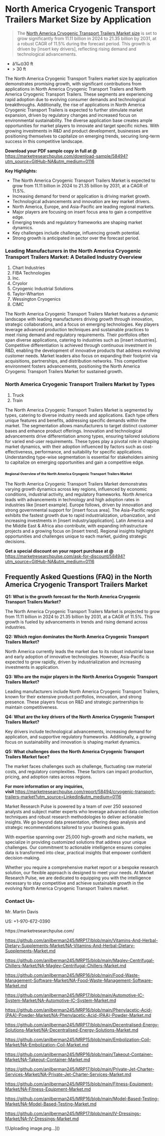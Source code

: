 <h1>North America Cryogenic Transport Trailers Market&nbsp;Size by Application</h1><blockquote><p>The <a href="https://marketresearchpulse.com/download-sample/58494?utm_source=GitHub-NA&amp;utm_medium=0116">North America Cryogenic Transport Trailers Market size</a> is set to grow significantly from 11.11 billion in 2024 to 21.35 billion by 2031, at a robust CAGR of 11.5% during the forecast period. This growth is driven by [insert key drivers], reflecting rising demand and technological advancements.</p></blockquote><ul><li>â‰¤30 ft<li> > 30 ft</li></ul><p>The North America Cryogenic Transport Trailers market size by application demonstrates promising growth, with significant contributions from applications in North America Cryogenic Transport Trailers and North America Cryogenic Transport Trailers. These segments are experiencing rapid adoption due to evolving consumer demands and technological breakthroughs. Additionally, the rise of applications in North America Cryogenic Transport Trailers is expected to further stimulate market expansion, driven by regulatory changes and increased focus on environmental sustainability. The diverse application base creates ample opportunities for market players to innovate and target specific niches. With growing investments in R&D and product development, businesses are positioning themselves to capitalize on emerging trends, securing long-term success in this competitive landscape.</p><p><strong>Download your PDF sample copy in full at @ </strong><a href="https://marketresearchpulse.com/download-sample/58494?utm_source=GitHub-NA&amp;utm_medium=0116">https://marketresearchpulse.com/download-sample/58494?utm_source=GitHub-NA&amp;utm_medium=0116</a></p><p><strong>Key Highlights: </strong></p><ul><li>The North America Cryogenic Transport Trailers Market is expected to grow from 11.11 billion in 2024 to 21.35 billion by 2031, at a CAGR of 11.5%.</li><li>Increasing demand for trend or application is driving market growth.</li><li>Technological advancements and innovation are key market drivers.</li><li>North America, Europe, and Asia-Pacific are leading regional markets.</li><li>Major players are focusing on insert focus area to gain a competitive edge.</li><li>Emerging trends and regulatory frameworks are shaping market dynamics.</li><li>Key challenges include challenge, influencing growth potential.</li><li>Strong growth is anticipated in sector over the forecast period.</li></ul><h3>Leading Manufacturers in the North America Cryogenic Transport Trailers Market: A Detailed Industry Overview</h3><ol><li>Chart Industries</li><li>FIBA Technologies</li><li>Inc.</li><li>Cryolor</li><li>Cryogenic Industrial Solutions</li><li>Taylor-Wharton</li><li>Wessington Cryogenics</li><li>CIMC</li></ol><div class="flex max-w-full flex-col flex-grow"><div class="min-h-8 text-message flex w-full flex-col items-end gap-2 whitespace-normal break-words [.text-message+&amp;]:mt-5" dir="auto" data-message-author-role="assistant" data-message-id="fd8432e4-4910-450d-b182-61b7bfb0a01f" data-message-model-slug="gpt-4o"><div class="flex w-full flex-col gap-1 empty:hidden first:pt-[3px]"><div class="markdown prose w-full break-words dark:prose-invert light"><p>The North America Cryogenic Transport Trailers Market features a dynamic landscape with leading manufacturers driving growth through innovation, strategic collaborations, and a focus on emerging technologies. Key players leverage advanced production techniques and sustainable practices to meet rising demand and regulatory requirements. Their portfolios often span diverse applications, catering to industries such as [insert industries]. Competitive differentiation is achieved through continuous investment in R&amp;D, enabling the development of innovative products that address evolving customer needs. Market leaders also focus on expanding their footprint via acquisitions, partnerships, and distribution networks. This competitive environment fosters advancements, positioning the North America Cryogenic Transport Trailers Market for sustained growth.</p></div></div></div></div><h3>North America Cryogenic Transport Trailers Market by Types</h3><ol><li>Truck<li> Train</li></ol><div class="flex max-w-full flex-col flex-grow"><div class="min-h-8 text-message flex w-full flex-col items-end gap-2 whitespace-normal break-words [.text-message+&amp;]:mt-5" dir="auto" data-message-author-role="assistant" data-message-id="084470be-0bb7-4664-bddf-5156b4f41249" data-message-model-slug="gpt-4o-mini"><div class="flex w-full flex-col gap-1 empty:hidden first:pt-[3px]"><div class="markdown prose w-full break-words dark:prose-invert light"><p>The North America Cryogenic Transport Trailers Market is segmented by types, catering to diverse industry needs and applications. Each type offers unique features and benefits, addressing specific demands within the market. The segmentation allows manufacturers to target distinct customer bases and enhance product offerings. Innovation and technological advancements drive differentiation among types, ensuring tailored solutions for varied end-user requirements. These types play a pivotal role in shaping market dynamics, with their adoption influenced by factors such as cost-effectiveness, performance, and suitability for specific applications. Understanding type-wise segmentation is essential for stakeholders aiming to capitalize on emerging opportunities and gain a competitive edge.</p></div></div></div></div><h3><span style="font-size: 11px;">Regional Overview of the North America Cryogenic Transport Trailers Market</span></h3><div class="flex max-w-full flex-col flex-grow"><div class="min-h-8 text-message flex w-full flex-col items-end gap-2 whitespace-normal break-words [.text-message+&amp;]:mt-5" dir="auto" data-message-author-role="assistant" data-message-id="e9038762-ce64-4e30-91c9-9bd413514231" data-message-model-slug="gpt-4o-mini"><div class="flex w-full flex-col gap-1 empty:hidden first:pt-[3px]"><div class="markdown prose w-full break-words dark:prose-invert light"><p>The North America Cryogenic Transport Trailers Market demonstrates varying growth dynamics across key regions, influenced by economic conditions, industrial activity, and regulatory frameworks. North America leads with advancements in technology and high adoption rates in industries like [insert example]. Europe follows, driven by innovation and strong governmental support for [insert focus area]. The Asia-Pacific region exhibits the fastest growth due to rapid industrialization, urbanization, and increasing investments in [insert industry/application]. Latin America and the Middle East &amp; Africa also contribute, with expanding infrastructure projects and a growing focus on [insert trend]. Regional insights highlight opportunities and challenges unique to each market, guiding strategic decisions.</p></div></div></div></div><p><strong>Get a special discount on your report purchase at @ </strong><a href="https://marketresearchpulse.com/ask-for-discount/58494?utm_source=GitHub-NA&amp;utm_medium=0116">https://marketresearchpulse.com/ask-for-discount/58494?utm_source=GitHub-NA&amp;utm_medium=0116</a></p><h2>Frequently Asked Questions (FAQ) in the North America Cryogenic Transport Trailers Market</h2><p><strong>Q1: What is the growth forecast for the North America Cryogenic Transport Trailers Market?</strong></p><p>The North America Cryogenic Transport Trailers Market is projected to grow from 11.11 billion in 2024 to 21.35 billion by 2031, at a CAGR of 11.5%. This growth is fueled by advancements in trends and rising demand across industries.</p><p><strong>Q2: Which region dominates the North America Cryogenic Transport Trailers Market?</strong></p><p>North America currently leads the market due to its robust industrial base and early adoption of innovative technologies. However, Asia-Pacific is expected to grow rapidly, driven by industrialization and increasing investments in application.</p><p><strong>Q3: Who are the major players in the North America Cryogenic Transport Trailers Market?</strong></p><p>Leading manufacturers include North America Cryogenic Transport Trailers, known for their extensive product portfolios, innovation, and strong presence. These players focus on R&amp;D and strategic partnerships to maintain competitiveness.</p><p><strong>Q4: What are the key drivers of the North America Cryogenic Transport Trailers Market?</strong></p><p>Key drivers include technological advancements, increasing demand for application, and supportive regulatory frameworks. Additionally, a growing focus on sustainability and innovation is shaping market dynamics.</p><p><strong>Q5: What challenges does the North America Cryogenic Transport Trailers Market face?</strong></p><p>The market faces challenges such as challenge, fluctuating raw material costs, and regulatory complexities. These factors can impact production, pricing, and adoption rates across regions.</p><p><strong>For more information or any inquiries, visit&nbsp;</strong><a href="https://marketresearchpulse.com/report/58494/cryogenic-transport-trailers-market?utm_source=Linkedin&utm_medium=0116">https://marketresearchpulse.com/report/58494/cryogenic-transport-trailers-market?utm_source=Linkedin&utm_medium=0116</a></p><p>Market Research Pulse is powered by a team of over 250 seasoned analysts and subject matter experts who leverage advanced data collection techniques and robust research methodologies to deliver actionable insights. We go beyond data presentation, offering deep analysis and strategic recommendations tailored to your business goals.</p><p>With expertise spanning over 25,000 high-growth and niche markets, we specialize in providing customized solutions that address your unique challenges. Our commitment to actionable intelligence ensures complex data is transformed into clear, practical insights that empower confident decision-making.</p><p>Whether you require a comprehensive market report or a bespoke research solution, our flexible approach is designed to meet your needs. At Market Research Pulse, we are dedicated to equipping you with the intelligence necessary to stay competitive and achieve sustainable growth in the evolving North America Cryogenic Transport Trailers market.</p><h3><strong>Contact Us-</strong></h3><p>Mr. Martin Davis</p><p>US: +1-970-672-0390</p><p>https://marketresearchpulse.com/</p><p><a href="https://github.com/anilberman245/MRP17/blob/main/Vitamins-And-Herbal-Dietary-Supplements-Market/NA-Vitamins-And-Herbal-Dietary-Supplements-Market.md">https://github.com/anilberman245/MRP17/blob/main/Vitamins-And-Herbal-Dietary-Supplements-Market/NA-Vitamins-And-Herbal-Dietary-Supplements-Market.md</a></p><p><a href="https://github.com/anilberman245/MRP15/blob/main/Maglev-Centrifugal-Chillers-Market/NA-Maglev-Centrifugal-Chillers-Market.md">https://github.com/anilberman245/MRP15/blob/main/Maglev-Centrifugal-Chillers-Market/NA-Maglev-Centrifugal-Chillers-Market.md</a></p><p><a href="https://github.com/anilberman245/MRP16/blob/main/Food-Waste-Management-Software-Market/NA-Food-Waste-Management-Software-Market.md">https://github.com/anilberman245/MRP16/blob/main/Food-Waste-Management-Software-Market/NA-Food-Waste-Management-Software-Market.md</a></p><p><a href="https://github.com/anilberman245/MRP17/blob/main/Automotive-IC-System-Market/NA-Automotive-IC-System-Market.md">https://github.com/anilberman245/MRP17/blob/main/Automotive-IC-System-Market/NA-Automotive-IC-System-Market.md</a></p><p><a href="https://github.com/anilberman245/MRP16/blob/main/Phenylacetic-Acid-(PAA)-Powder-Market/NA-Phenylacetic-Acid-(PAA)-Powder-Market.md">https://github.com/anilberman245/MRP16/blob/main/Phenylacetic-Acid-(PAA)-Powder-Market/NA-Phenylacetic-Acid-(PAA)-Powder-Market.md</a></p><p><a href="https://github.com/anilberman245/MRP17/blob/main/Decentralised-Energy-Solutions-Market/NA-Decentralised-Energy-Solutions-Market.md">https://github.com/anilberman245/MRP17/blob/main/Decentralised-Energy-Solutions-Market/NA-Decentralised-Energy-Solutions-Market.md</a></p><p><a href="https://github.com/anilberman245/MRP15/blob/main/Embolization-Coil-Market/NA-Embolization-Coil-Market.md">https://github.com/anilberman245/MRP15/blob/main/Embolization-Coil-Market/NA-Embolization-Coil-Market.md</a></p><p><a href="https://github.com/anilberman245/MRP16/blob/main/Takeout-Container-Market/NA-Takeout-Container-Market.md">https://github.com/anilberman245/MRP16/blob/main/Takeout-Container-Market/NA-Takeout-Container-Market.md</a></p><p><a href="https://github.com/anilberman245/MRP17/blob/main/Private-Jet-Charter-Services-Market/NA-Private-Jet-Charter-Services-Market.md">https://github.com/anilberman245/MRP17/blob/main/Private-Jet-Charter-Services-Market/NA-Private-Jet-Charter-Services-Market.md</a></p><p><a href="https://github.com/anilberman245/MRP15/blob/main/Fitness-Equipment-Market/NA-Fitness-Equipment-Market.md">https://github.com/anilberman245/MRP15/blob/main/Fitness-Equipment-Market/NA-Fitness-Equipment-Market.md</a></p><p><a href="https://github.com/anilberman245/MRP16/blob/main/Model-Based-Testing-Market/NA-Model-Based-Testing-Market.md">https://github.com/anilberman245/MRP16/blob/main/Model-Based-Testing-Market/NA-Model-Based-Testing-Market.md</a></p><p><a href="https://github.com/anilberman245/MRP17/blob/main/IV-Dressings-Market/NA-IV-Dressings-Market.md">https://github.com/anilberman245/MRP17/blob/main/IV-Dressings-Market/NA-IV-Dressings-Market.md</a></p>
![Uploading image.png…]()
